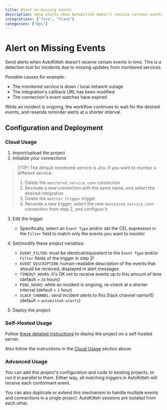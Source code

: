 ```yaml
---
title: Alert on missing events
description: Send alerts when AutoKitteh doesn't receive certain events in time
integrations: ["Jira", "Slack"]
categories: ["Ops"]
---
```


# Alert on Missing Events

Send alerts when AutoKitteh doesn't receive certain events in time. This is a
detection tool for incidents due to missing updates from monitored services.

Possible causes for example:

- The monitored service is down / local network outage
- The integration's callback URL has been modified
- The connection's event watches have expired

While an incident is ongoing, the workflow continues to wait for the desired
events, and resends reminder alerts at a shorter interval.

## Configuration and Deployment

### Cloud Usage

1. Import/upload the project
2. Initialize your connections

> [!TIP] The default monitored service is Jira. If you want to monitor a
> different service:
>
> 1. Delete the `monitored_service_conn` connection
> 2. Recreate a new connection with the same name, and select the desired
>    integration
> 3. Delete the `monitor_trigger` trigger
> 4. Recreate a new trigger, select the new `monitored_service_conn`
>    connection from step 2, and configure it

3. Edit the trigger

   - Specifically, select an `Event Type` and/or set the CEL expression in
     the `Filter` field to match only the events you want to monitor

4. Set/modify these project variables:

   - `EVENT_FILTER`: must be identical/equivalent to the `Event Type` and/or
     `Filter` fields of the trigger in step 2!
   - `EVENT_DESCRIPTION`: human-readable description of the events that should
     be received, displayed in alert messages
   - `TIMEOUT_HOURS`: it's OK not to receive events up to this amount of time
     (default = `24` hours)
   - `PING_HOURS`: while an incident is ongoing, re-check at a shorter interval
     (default = `1` hour)
   - `SLACK_CHANNEL`: send incident alerts to this Slack channel name/ID
     (default = `autokitteh-alerts`)

5. Deploy the project

### Self-Hosted Usage

Follow [these detailed instructions](https://docs.autokitteh.com/get_started/deployment)
to deploy the project on a self-hosted server.

Also follow the instructions in the [Cloud Usage](#cloud-usage) section above.

### Advanced Usage

You can add this project's configuration and code to existing projects, or run
it in parallel to them. Either way, all matching triggers in AutoKitteh will
receive each conformant event.

You can also duplicate or extend this mechanism to handle multiple events and
connections in a single project. AutoKitteh sessions are isolated from each
other.
